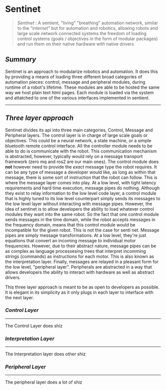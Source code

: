 # Sentinet

> *Sentinet* : A sentient, "living" "breathing" automation network, similar to the
> *"internet"* but for automation and robotics, allowing robots and large scale
> network connected systems the freedom of loading control systems (goals / objectives
> in the form of modular packages) and run them on their native hardware with
> native drivers

## *Summary*
Sentinet is an approach to modularize robotics and automation. It does this by providing a means of loading three different broad categories of automation pieces: control, message and peripheral modules, during runtime of a robot's lifetime. These modules are able to be hosted the same way we host plain text html pages. Each module is loaded via the system and attatched to one of the various interfaces implemented in sentient.

***

## *Three layer approach*
Sentinet divides its api into three main categories, Control, Message and Peripheral layers. The control layer is in charge of large scale goals or objectives. This could be a neural network, a state machine, or a simple bluetooth remote control interface. All the controller module needs to be able to do is communicate with the robot. This communication mechanism is abstracted, however, typically would rely on a message transport framework (zero mq and ros2 are our main ones).  The control module does **not** however need to provide the *exact* message type the robot requires. It can be any type of message a developer would like, as long as within that message, there is some sort of instruction that the robot can follow. This is where the message layer comes into play. At a low level, with tight latency requirements and hard time execution, message pipes do nothing. Although they exist to relay information to the low level code layer, a control module that is highly tuned to its low level counterpart simply sends its messages to the low level layer without interacting with message pipes. However, the idea of sentinet is to allow developers the ability to load whatever control modules they want into the same robot. So the fact that one control module sends messages in the time domain, while the robot accepts messages in the frequency domain, means that this control module would be incompatible for the given robot. This is not the case for senti net. Message pipes are simply message transformations. At a low level, they're just equations that convert an incoming message to individual motor frequencies. However, due to their abstract nature, message pipes can be as complex as language processesing trees that interpret incomming strings (commands) as instructions for each motor. This is also known as the interpretation layer. Finally, messages are relayed in a pleasant form for the low level, "peripheral layer". Peripherals are abstracted in a way that allows developers the ability to interact with hardware as well as abstract drivers. 

This three layer approach is meant to be as open to developers as possible. It is elegant in its simplicity as it only plugs in each layer to interface with the next layer. 

### *Control Layer*
***
The Control Layer does shiz
### *Interpretation Layer*
***
The Interpretation layer does other shiz
### *Peripheral Layer*
***
The peripheral layer does a lot of shiz
